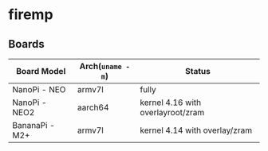# firemp

## Boards

Board Model| Arch(`uname -m`) | Status
-|-|-
NanoPi - NEO  | armv7l | fully
NanoPi - NEO2 | aarch64 | kernel 4.16 with overlayroot/zram
BananaPi - M2+ | armv7l | kernel 4.14 with overlay/zram

